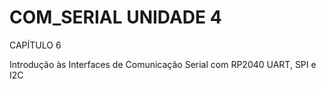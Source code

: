 # COM_SERIAL  UNIDADE 4  

CAPÍTULO 6

Introdução às Interfaces de Comunicação Serial com RP2040 UART, SPI e I2C

